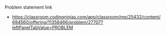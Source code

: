 Problem statement link

- https://classroom.codingninjas.com/app/classroom/me/25432/content/694560/offering/11358466/problem/27707?leftPanelTabValue=PROBLEM
